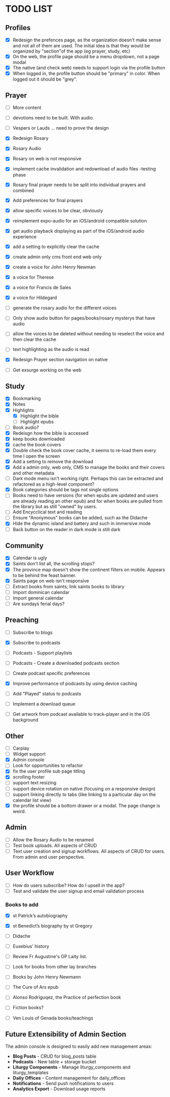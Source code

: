 # TODO LIST

## Profiles
- [x] Redesign the prefences page, as the organization doesn't make sense and not all of them are used. The initial idea is that they would be organized by "section"of the app (eg prayer, study, etc)
- [x] On the web, the profile page should be a menu dropdown, not a page modal
- [x] The native (and check web) needs to support login via the profile button
- [x] When logged in, the profile button should be "primary" in color. When logged out it should be "grey".

## Prayer
- [ ] More content
- [ ] devotions need to be built. With audio. 
- [ ] Vespers or Lauds ... need to prove the design
- [x] Redesign Rosary
- [x] Rosary Audio
- [x] Rosary on web is not responsive
- [x] implement cache invalidation and redownload of audio files -testing phase
- [x] Rosary final prayer needs to be split into individual prayers and combined 
- [x] Add preferences for final prayers
- [x] allow specific voices to be clear, obviously 
- [x] reimplement expo-audio for an iOS/android compatible solution 
- [x] get audio playback displaying as part of the iOS/android audio experience 
- [x] add a setting to explicitly clear the cache
- [x] create admin only cms front end web only
- [x] create a voice for John Henry Newman 
- [x] a voice for Therese
- [x] a voice for Francis de Sales
- [x] a voice for Hildegard
- [ ] generate the rosary audio for the different voices
- [ ] Only show audio button for pages/books/rosary mysterys that have audio
- [ ] allow the voices to be deleted without needing to reselect the voice and then clear the cache
- [ ] text highlighting as the audio is read
- [x] Redesign Prayer section navigation on native
- [ ] Get exsurge working on the web


## Study
- [x] Bookmarking
- [x] Notes
- [x] Highlights
  - [x] Highlight the bible
  - [ ] Highlight epubs
- [ ] Book audio?
- [x] Redeisgn how the bible is accessed
- [x] keep books downloaded
- [x] cache the book covers
- [x] Double check the book cover cache, it seems to re-load them every time I open the screen
- [x] Add a setting to remove the download
- [x] Add a admin only, web only, CMS to manage the books and their covers and other metadata
- [ ] Dark mode menu isn't working right. Perhaps this can be extracted and refactored as a high-level component?
- [x] Book categories should be tags not single options
- [ ] Books need to have versions (for when epubs are updated and users are already reading an other epub) and for when books are pulled from the library but as still "owned" by users.
- [ ] Add Encycclical text and reading
- [ ] Ensure "Anonymous" books can be added, such as the Didache
- [x] Hide the dynamic island and battery and such in immersive mode
- [ ] Back button on the reader in dark mode is still dark

## Community
- [x] Calendar is ugly
- [x] Saints don't list all, the scrolling stops?
- [x] The province map doesn't show the continent filters on mobile. Appears to be behind the feast banner.
- [x] Saints page on web isn't responsive
- [ ] Extract books from saints; link saints books to library
- [ ] Import dominican calendar
- [ ] Import general calendar
- [ ] Are sundays ferial days?

## Preaching
- [ ] Subscribe to blogs
- [x] Subscribe to podcasts
- [ ] Podcasts - Support playlists
- [ ] Podcasts - Create a downloaded podcasts section
- [ ] Create podcast specific preferences
- [x] Improve performance of podcasts by using device caching
- [ ] Add "Played" status to podcasts
- [ ] Implement a download queue 
- [ ] Get artwork from podcast available to track-player and in the iOS background


## Other
- [ ] Carplay
- [ ] Widget support
- [x] Admin console
- [ ] Look for opportunities to refactor
- [x] fix the user profile sub page titling
- [x] scrolling footer
- [ ] support text resizing
- [ ] support device rotation on native (focusing on a responsive design)
- [ ] support linking directly to tabs (like linking to a particular day on the calendar list view)
- [x] the profile should be a bottom drawer or a modal. The page change is weird.

## Admin
- [ ] Allow the Rosary Audio to be renamed
- [ ] Test book uploads. All aspects of CRUD
- [ ] Text user creation and signup workflows. All aspects of CRUD for users. From admin and user perspective.

## User Workflow
- [ ] How do users subscribe? How do I upsell in the app?
- [ ] Test and validate the user signup and email validation process

### Books to add
 - [x] st Patrick’s autobiography 
 - [x] st Benedict’s biography by st Gregory 
 - [ ] Didache
 - [ ] Eusebius' history
 - [ ] Review Fr Augustine's OP Laity list.
 - [ ] Look for books from other lay branches
 - [ ] Books by John Henry Newmann
 - [ ] The Cure of Ars epub
 - [ ] Alonso Rodriguqez, the Practice of perfection book
 - [ ] Fiction books?
 - [ ] Ven Louis of Genada books/teachings


## Future Extensibility of Admin Section

The admin console is designed to easily add new management areas:

- **Blog Posts** - CRUD for blog_posts table
- **Podcasts** - New table + storage bucket
- **Liturgy Components** - Manage liturgy_components and liturgy_templates
- **Daily Offices** - Content management for daily_offices
- **Notifications** - Send push notifications to users
- **Analytics Export** - Download usage reports